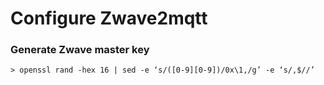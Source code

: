 # Configure Zwave2mqtt

### Generate Zwave master key
```
> openssl rand -hex 16 | sed -e ‘s/([0-9][0-9])/0x\1,/g’ -e ‘s/,$//’
```